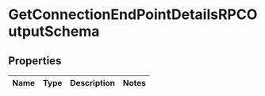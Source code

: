 
# GetConnectionEndPointDetailsRPCOutputSchema

## Properties
Name | Type | Description | Notes
------------ | ------------- | ------------- | -------------




